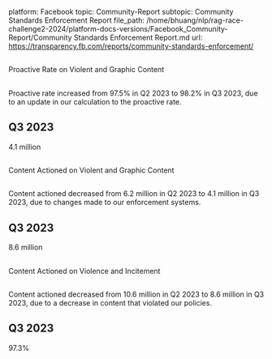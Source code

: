 platform: Facebook
topic: Community-Report
subtopic: Community Standards Enforcement Report
file_path: /home/bhuang/nlp/rag-race-challenge2-2024/platform-docs-versions/Facebook_Community-Report/Community Standards Enforcement Report.md
url: https://transparency.fb.com/reports/community-standards-enforcement/

## 

Proactive Rate on Violent and Graphic Content

## 

Proactive rate increased from 97.5% in Q2 2023 to 98.2% in Q3 2023, due to an update in our calculation to the proactive rate.

[](https://transparency.fb.com/reports/community-standards-enforcement/graphic-violence/facebook/#proactive-rate)

## Q3 2023

4.1 million

## 

Content Actioned on Violent and Graphic Content

## 

Content actioned decreased from 6.2 million in Q2 2023 to 4.1 million in Q3 2023, due to changes made to our enforcement systems.

[](https://transparency.fb.com/reports/community-standards-enforcement/graphic-violence/instagram/#content-actioned)

## Q3 2023

8.6 million

## 

Content Actioned on Violence and Incitement

## 

Content actioned decreased from 10.6 million in Q2 2023 to 8.6 million in Q3 2023, due to a decrease in content that violated our policies.

[](https://transparency.fb.com/reports/community-standards-enforcement/violence-incitement/facebook/#content-actioned)

## Q3 2023

97.3%